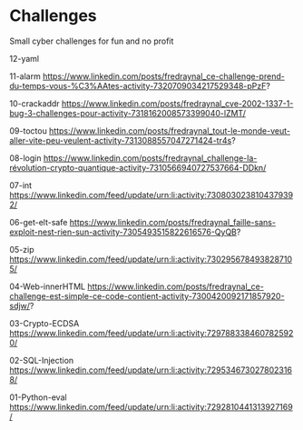 # Challenges

Small cyber challenges for fun and no profit

12-yaml

11-alarm
https://www.linkedin.com/posts/fredraynal_ce-challenge-prend-du-temps-vous-%C3%AAtes-activity-7320709034217529348-pPzF?

10-crackaddr
https://www.linkedin.com/posts/fredraynal_cve-2002-1337-1-bug-3-challenges-pour-activity-7318162008573399040-lZMT/

09-toctou
https://www.linkedin.com/posts/fredraynal_tout-le-monde-veut-aller-vite-peu-veulent-activity-7313088557047271424-tr4s?

08-login
https://www.linkedin.com/posts/fredraynal_challenge-la-révolution-crypto-quantique-activity-7310566940727537664-DDkn/

07-int
https://www.linkedin.com/feed/update/urn:li:activity:7308030238104379392/

06-get-elt-safe
https://www.linkedin.com/posts/fredraynal_faille-sans-exploit-nest-rien-sun-activity-7305493515822616576-QyQB?

05-zip
https://www.linkedin.com/feed/update/urn:li:activity:7302956784938287105/

04-Web-innerHTML
https://www.linkedin.com/posts/fredraynal_ce-challenge-est-simple-ce-code-contient-activity-7300420092171857920-sdjw/?

03-Crypto-ECDSA
https://www.linkedin.com/feed/update/urn:li:activity:7297883384607825920/

02-SQL-Injection
https://www.linkedin.com/feed/update/urn:li:activity:7295346730278023168/

01-Python-eval
https://www.linkedin.com/feed/update/urn:li:activity:7292810441313927169/
